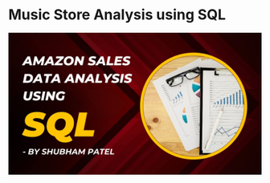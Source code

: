 # Music Store Analysis using SQL


![image](https://github.com/patelshubham91/SQL-Projects/blob/main/Amazon-sales-analysis-with-SQL/Amazon-sales-analysis-with-SQL-main/Project%20Image.jpg)
